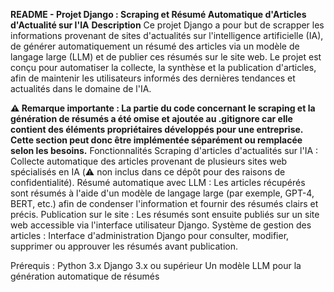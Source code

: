 **README - Projet Django : Scraping et Résumé Automatique d'Articles d'Actualité sur l'IA**
**Description**
Ce projet Django a pour but de scrapper les informations provenant de sites d'actualités sur l'intelligence artificielle (IA), de générer automatiquement un résumé des articles via un modèle de langage large (LLM) et de publier ces résumés sur le site web. Le projet est conçu pour automatiser la collecte, la synthèse et la publication d'articles, afin de maintenir les utilisateurs informés des dernières tendances et actualités dans le domaine de l'IA.

**⚠️ Remarque importante : La partie du code concernant le scraping et la génération de résumés a été omise et ajoutée au .gitignore car elle contient des éléments propriétaires développés pour une entreprise. Cette section peut donc être implémentée séparément ou remplacée selon les besoins.**
Fonctionnalités
Scraping d'articles d'actualités sur l'IA : Collecte automatique des articles provenant de plusieurs sites web spécialisés en IA (⚠️ non inclus dans ce dépôt pour des raisons de confidentialité).
Résumé automatique avec LLM : Les articles récupérés sont résumés à l'aide d'un modèle de langage large (par exemple, GPT-4, BERT, etc.) afin de condenser l'information et fournir des résumés clairs et précis.
Publication sur le site : Les résumés sont ensuite publiés sur un site web accessible via l'interface utilisateur Django.
Système de gestion des articles : Interface d'administration Django pour consulter, modifier, supprimer ou approuver les résumés avant publication.

Prérequis :
Python 3.x
Django 3.x ou supérieur
Un modèle LLM pour la génération automatique de résumés
